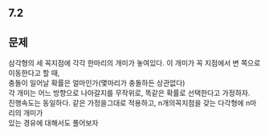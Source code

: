 ## 7.2

## 문제

삼각형의 세 꼭지점에 각각 한마리의 개미가 놓여있다. 이 개미가 꼭 지점에서 변 쪽으로 이동한다고 할 때,  
충돌이 일어날 확률은 얼마인가(몇마리가 충돌하든 상관없다)  
각 개미는 어느 방향으로 나아갈지를 무작위로, 똑같은 확률로 선택한다고 가정하자.  
진행속도는 동일하다.
같은 가정을그대로 적용하고, n개의꼭지점을 갖는 다각형에 n마리의 개미가  
 있는 경유에 대해서도 풀어보자
